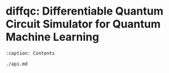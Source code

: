 # diffqc: Differentiable Quantum Circuit Simulator for Quantum Machine Learning


```{toctree}
:caption: Contents

./api.md
```
